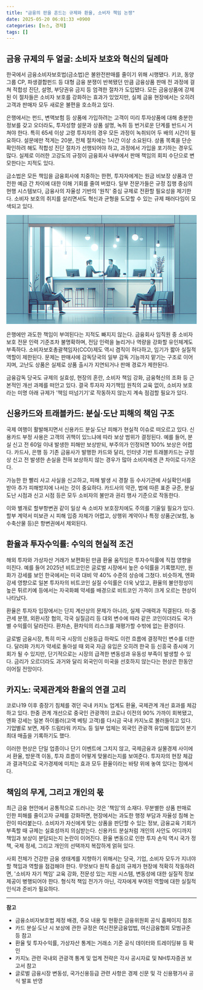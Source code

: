 ```yaml
---
title: "금융의 판을 흔드는 규제와 환율, 소비자 책임 논쟁"
date: 2025-05-20 06:01:33 +0900
categories: [뉴스, 경제]
tags: []
---
```


## 금융 규제의 두 얼굴: 소비자 보호와 혁신의 딜레마

한국에서 금융소비자보호법(금소법)은 불완전판매를 줄이기 위해 시행됐다. 키코, 동양그룹 CP, 파생결합펀드 등 대형 금융 분쟁이 반복됐던 만큼 금융상품 판매 전 과정에 걸쳐 적합성 진단, 설명, 부당권유 금지 등 엄격한 절차가 도입됐다. 모든 금융상품에 강제된 이 절차들은 소비자 보호를 강화하는 효과가 있었지만, 실제 금융 현장에서는 오히려 고객과 판매자 모두 새로운 불편을 호소하고 있다.

은행에서는 펀드, 변액보험 등 상품에 가입하려는 고객이 미리 투자상품에 대해 충분한 정보를 갖고 오더라도, 투자성향 설문과 상품 설명, 녹취 등 번거로운 단계를 반드시 거쳐야 한다. 특히 65세 이상 고령 투자자의 경우 모든 과정이 녹취되어 두 배의 시간이 필요하다. 설문에만 적게는 20분, 전체 절차에는 1시간 이상 소요된다. 상품 목록을 단순 확인하려 해도 적합성 진단 절차가 선행되어야 하고, 과정에서 가입을 포기하는 경우도 많다. 실제로 이러한 고강도의 규정이 금융회사 내부에서 판매 책임의 회피 수단으로 변모한다는 지적도 있다.

금소법은 모든 책임을 금융회사에 치중하는 한편, 투자자에게는 원금 비보장 상품과 안전한 예금 간 차이에 대한 이해 기회를 줄여 버렸다. 일부 전문가들은 규정 집행 중심의 현행 시스템보다, 금융사의 자율성 기반의 '원칙' 중심 규제로 전환할 필요성을 제기한다. 소비자 보호의 취지를 살리면서도 혁신과 균형을 도모할 수 있는 규제 패러다임이 모색되고 있다.

![유리 벽 뒤에서 상담하는 은행 창구 풍경](assets/img/2025-05-19-4d9cb7a3-56e2-47ce-8df0-9ab0d7007695/1747688548617.png)

은행에만 과도한 책임이 부여된다는 지적도 빠지지 않는다. 금융회사 임직원 중 소비자 보호 전문 인력 기준조차 불명확하며, 전담 인력을 늘리거나 역량을 강화할 유인체계도 부족하다. 소비자보호총괄책임자(CCO)제도 역시 겸직이 허다하고, 임기가 짧아 실질적 역할이 제한된다. 문제는 판매사에 감독당국의 일부 감독 기능까지 맡기는 구조로 이어지며, 고난도 상품은 실제로 상품 출시가 지연되거나 판매 경로가 제한된다.

금융감독 당국도 규제의 실효성, 현장의 혼란, 소비자 책임 강화, 금융혁신의 조화 등 근본적인 개선 과제를 떠안고 있다. 결국 투자자 자기책임 원칙의 교육 없이, 소비자 보호라는 미명 아래 규제가 '책임 떠넘기기'로 작동하지 않는지 계속 점검할 필요가 있다.

## 신용카드와 트래블카드: 분실·도난 피해의 책임 구조

국제 여행이 활발해지면서 신용카드 분실·도난 피해가 현실적 이슈로 떠오르고 있다. 신용카드 부정 사용은 고객의 귀책이 있느냐에 따라 보상 범위가 결정된다. 예를 들어, 분실 신고 전 60일 이내 발생한 피해만 보상받되, 부주의가 인정되면 100% 보상은 어렵다. 카드사, 은행 등 기존 금융사가 발행한 카드와 달리, 인터넷 기반 트래블카드는 규정상 신고 전 발생한 손실을 전혀 보상하지 않는 경우가 많아 소비자에겐 큰 차이로 다가온다. 

가능한 한 빨리 사고 사실을 신고하고, 피해 발생 시 경찰 등 수사기관에 사실확인서를 받아 추가 피해방지에 나서는 것이 중요하다. 카드사의 약관, 법에 따른 표준 규준, 분실 도난 시점과 신고 시점 등은 모두 소비자의 불만과 권리 행사 기준으로 작동한다. 

이와 별개로 할부항변권 같이 일상 속 소비자 보호장치에도 주의를 기울일 필요가 있다. 할부 계약서 미보관 시 피해 입증 자체가 어렵고, 상행위 계약이나 특정 상품군(보험, 농수축산물 등)은 항변권에서 제외된다.

## 환율과 투자수익률: 수익의 현실적 조건

해외 투자와 가상자산 거래가 보편화된 만큼 환율 움직임은 투자수익률에 직접 영향을 미친다. 예를 들어 2025년 비트코인은 글로벌 시장에서 높은 수익률을 기록했지만, 원화가 강세를 보인 한국에서는 미국 대비 약 40% 수준의 상승에 그쳤다. 비슷하게, 엔화 강세 영향으로 일본 투자자의 비트코인 실질 수익률은 더욱 낮았고, 환율의 불안정성이 높은 튀르키예 등에서는 자국화폐 약세를 배경으로 비트코인 가격이 크게 오르는 현상이 나타났다.

환율은 투자자 입장에서는 단지 계산상의 문제가 아니라, 실제 구매력과 직결된다. 미·중 관세 분쟁, 외환시장 협의, 각국 실질금리 등 대외 변수에 따라 같은 코인이더라도 국가별 수익률이 달라진다. 환차손, 환차익의 리스크를 재평가할 수밖에 없는 환경이다. 

글로벌 금융시장, 특히 미국 시장의 신용등급 하락도 이런 흐름에 결정적인 변수를 더한다. 달러화 가치가 약세로 돌아설 때 외국 자금 유입은 오히려 한국 등 신흥국 증시에 기회가 될 수 있지만, 단기적으로는 시장의 급격한 변동성과 유동성 부족이 발생할 수 있다. 금리가 오르더라도 과거와 달리 외국인이 미국을 선호하지 않는다는 현상은 한동안 이어질 전망이다.

## 카지노: 국제관계와 환율의 연결 고리

코로나19 이후 중장기 침체를 겪던 국내 카지노 업계도 환율, 국제관계 개선 효과를 체감하고 있다. 한중 관계 개선으로 중국인 관광객이 코로나 이전의 90% 가까이 회복됐고, 엔화 강세는 일본 하이롤러(고액 베팅 고객)를 다시금 국내 카지노로 불러들이고 있다. 기업별로 보면, 제주 드림타워 카지노 등 일부 업체는 외국인 관광객 유입에 힘입어 분기 최대 매출을 기록하기도 했다.

이러한 현상은 단일 업종이나 단기 이벤트에 그치지 않고, 국제금융과 실물경제 사이에서 환율, 방문객 이동, 투자 흐름이 어떻게 맞물리는지를 보여준다. 투자자의 현장 체감과 결과적으로 국가경제에 미치는 효과 모두 환율이라는 바탕 위에 놓여 있다는 점에서다.

## 책임의 무게, 그리고 개인의 몫

최근 금융 현안에서 공통적으로 드러나는 것은 '책임'의 소재다. 무분별한 상품 판매로 인한 피해를 줄이고자 규제를 강화하면, 현장에서는 과도한 행정 부담과 자율성 침해 논란이 따라붙는다. 소비자가 자신에게 맞는 상품을 판단할 수 있는 정보, 금융교육 기회가 부족할 때 규제는 실효성까지 의심받는다. 신용카드 분실처럼 개인의 사안도 어디까지 책임과 보상이 분담되는지 논란이 이어진다. 환율 변동으로 인한 투자 손익 역시 국가 정책, 국제 정세, 그리고 개인의 선택까지 복잡하게 얽혀 있다.

사회 전체가 건강한 금융 생태계를 지향하기 위해서는 당국, 기업, 소비자 모두가 지녀야 할 책임과 역할을 점검해야 한다. 무엇보다 원칙 중심의 규제가 현장에 적확히 작동하려면, '소비자 자기 책임' 교육 강화, 전문성 있는 지원 시스템, 변동성에 대한 실질적 정보 제공이 병행되어야 한다. 형식적 책임 전가가 아닌, 각자에게 부여된 역할에 대한 실질적 인식과 준비가 필요하다.

---

**참고**  
- 금융소비자보호법 제정 배경, 주요 내용 및 현황은 금융위원회 공식 홈페이지 참조  
- 카드 분실·도난 시 보상에 관한 규정은 여신전문금융업법, 여신금융협회 모범규준 등 참고  
- 환율 및 투자수익률, 가상자산 통계는 거래소 기준 공식 데이터와 트레이딩뷰 등 확인  
- 카지노 관련 국내외 관광객 통계 및 업계 전략은 각사 공시자료 및 NH투자증권 보고서 참고  
- 글로벌 금융시장 변동성, 국가신용등급 관련 사항은 경제 신문 및 각 신용평가사 공식 발표 반영